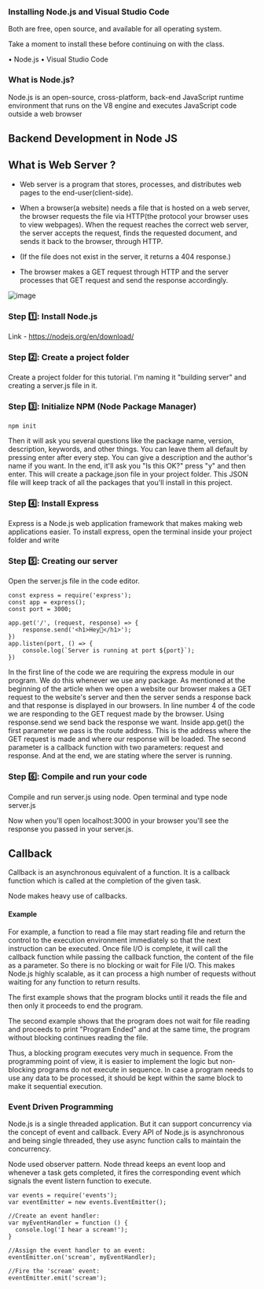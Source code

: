 

### Installing Node.js and Visual Studio Code

Both are free, open source, and available for all operating system.

Take a moment to install these before continuing on with the class.

• Node.js
• Visual Studio Code


### What is Node.js?

Node.js is an open-source, cross-platform, back-end JavaScript runtime environment that runs on the V8 engine and executes JavaScript code outside a web browser


## Backend Development in Node JS 


## What is Web Server ? 

* Web server is a program that stores, processes, and distributes web pages to the end-user(client-side).

* When a browser(a website) needs a file that is hosted on a web server, the browser requests the file via HTTP(the protocol your browser uses to view webpages). When the request reaches the correct web server, the server accepts the request, finds the requested document, and sends it back to the browser, through HTTP.

* (If the file does not exist in the server, it returns a 404 response.) 

* The browser makes a GET request through HTTP and the server processes that GET request and send the response accordingly.

![image](https://user-images.githubusercontent.com/11299574/167445807-229c1a78-20d2-4495-9352-5aeace0bc5d3.png)


 ### Step 1️⃣: Install Node.js

 Link - https://nodejs.org/en/download/

 ### Step 2️⃣: Create a project folder

Create a project folder for this tutorial. I'm naming it "building server" and creating a server.js file in it.

### Step 3️⃣: Initialize NPM (Node Package Manager)
 
```
npm init
```

Then it will ask you several questions like the package name, version, description, keywords, and other things. 
You can leave them all default by pressing enter after every step. 
You can give a description and the author's name if you want.
In the end, it'll ask you "Is this OK?" press "y" and then enter.
This will create a package.json file in your project folder. 
This JSON file will keep track of all the packages that you'll install in this project.

### Step 4️⃣: Install Express

Express is a Node.js web application framework that makes making web applications easier. 
To install express, open the terminal inside your project folder and write

### Step 5️⃣: Creating our server

 Open the server.js file in the code editor.

 ```
 const express = require('express');
const app = express();
const port = 3000;

app.get('/', (request, response) => {
     response.send('<h1>Hey👋</h1>');
})
app.listen(port, () => {
     console.log(`Server is running at port ${port}`);
})
 ```

In the first line of the code we are requiring the express module in our program. 
We do this whenever we use any package.
As mentioned at the beginning of the article when we open a website our browser makes a GET request to the website's server and then the server sends a response back and that response is displayed in our browsers.
In line number 4 of the code we are responding to the GET request made by the browser. 
Using response.send we send back the response we want.
Inside app.get() the first parameter we pass is the route address. 
This is the address where the GET request is made and where our response will be loaded.
The second parameter is a callback function with two parameters: request and response.
And at the end, we are stating where the server is running.

### Step 6️⃣: Compile and run your code

Compile and run server.js using node. Open terminal and type node server.js

Now when you'll open localhost:3000 in your browser you'll see the response you passed in your server.js.



## Callback 

Callback is an asynchronous equivalent of a function. It is a callback function which is called at the completion of the given task. 

Node makes heavy use of callbacks. 


####  Example 

For example, a function to read a file may start reading file and return the control to the execution environment immediately so that the next instruction can be executed. Once file I/O is complete, it will call the callback function while passing the callback function, the content of the file as a parameter. So there is no blocking or wait for File I/O. This makes Node.js highly scalable, as it can process a high number of requests without waiting for any function to return results.


The first example shows that the program blocks until it reads the file and then only it proceeds to end the program.

The second example shows that the program does not wait for file reading and proceeds to print "Program Ended" and at the same time, the program without blocking continues reading the file.

Thus, a blocking program executes very much in sequence. From the programming point of view, it is easier to implement the logic but non-blocking programs do not execute in sequence. In case a program needs to use any data to be processed, it should be kept within the same block to make it sequential execution.

### Event Driven Programming

Node.js is a single threaded application. But it can support concurrency via the concept of event and callback. Every API of Node.js is asynchronous and being single threaded, they use async function calls to maintain the concurrency. 

Node used observer pattern. Node thread keeps an event loop and whenever a task gets completed, it fires the corresponding event which signals the event listern function to execute.


```
var events = require('events');
var eventEmitter = new events.EventEmitter();

//Create an event handler:
var myEventHandler = function () {
  console.log('I hear a scream!');
}

//Assign the event handler to an event:
eventEmitter.on('scream', myEventHandler);

//Fire the 'scream' event:
eventEmitter.emit('scream');
```
